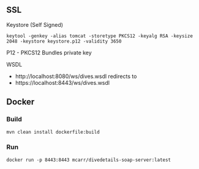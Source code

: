 



## SSL

Keystore (Self Signed)

```
keytool -genkey -alias tomcat -storetype PKCS12 -keyalg RSA -keysize 2048 -keystore keystore.p12 -validity 3650
```

P12 - PKCS12
Bundles private key
 
 WSDL
 * http://localhost:8080/ws/dives.wsdl redirects to
 * https://localhost:8443/ws/dives.wsdl
 
 
## Docker

### Build

```console
mvn clean install dockerfile:build
```

### Run

```
docker run -p 8443:8443 mcarr/divedetails-soap-server:latest
```
 
 